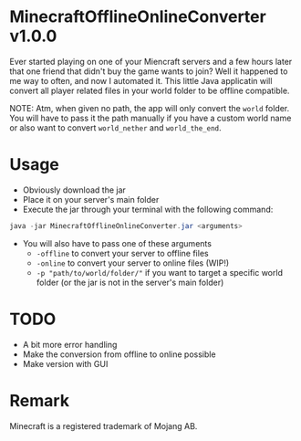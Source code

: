 # MinecraftOfflineOnlineConverter v1.0.0

Ever started playing on one of your Miencraft servers and a few hours later that one friend that didn't buy the game wants to join?
Well it happened to me way to often, and now I automated it.
This little Java applicatin will convert all player related files in your world folder to be offline compatible.

NOTE: Atm, when given no path, the app will only convert the `world` folder. You will have to pass it the path manually if you have a custom world name or also want to convert `world_nether` and `world_the_end`.

# Usage

- Obviously download the jar
- Place it on your server's main folder
- Execute the jar through your terminal with the following command:
```java
java -jar MinecraftOfflineOnlineConverter.jar <arguments>
```
- You will also have to pass one of these arguments
  - `-offline` to convert your server to offline files
  - `-online` to convert your server to online files (WIP!)
  - `-p "path/to/world/folder/"` if you want to target a specific world folder (or the jar is not in the server's main folder)

# TODO

- A bit more error handling
- Make the conversion from offline to online possible
- Make version with GUI

# Remark

Minecraft is a registered trademark of Mojang AB.

